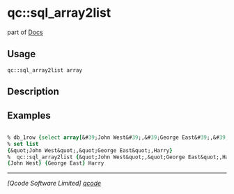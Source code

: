 qc::sql_array2list
==================

part of [Docs](.)

Usage
-----
`qc::sql_array2list array`

Description
-----------


Examples
--------
```tcl

% db_1row {select array[&#39;John West&#39;,&#39;George East&#39;,&#39;Harry&#39;] as list}
% set list
{&quot;John West&quot;,&quot;George East&quot;,Harry}
%  qc::sql_array2list {&quot;John West&quot;,&quot;George East&quot;,Harry}
{John West} {George East} Harry

```

----------------------------------
*[Qcode Software Limited] [qcode]*

[qcode]: www.qcode.co.uk "Qcode Software"